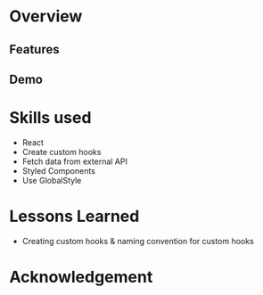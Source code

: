 # Overview

## Features

## Demo

# Skills used
- React
 - Create custom hooks
 - Fetch data from external API
- Styled Components
 - Use GlobalStyle

# Lessons Learned
- Creating custom hooks & naming convention for custom hooks

# Acknowledgement